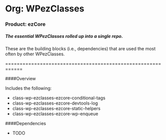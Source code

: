 # Org: WPezClasses
### Product: ezCore

##### The essential WPezClasses rolled up into a single repo. 

These are the building blocks (i.e., dependencies) that are used the most often by other WPezClasses.

============================================================

####Overview

Includes the following:

- class-wp-ezclasses-ezcore-conditional-tags
- class-wp-ezclasses-ezcore-devtools-log
- class-wp-ezclasses-ezcore-static-helpers
- class-wp-ezclasses-ezcore-wp-enqueue


####Dependencies

- TODO